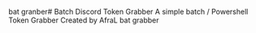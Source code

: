 bat granber# Batch Discord Token Grabber
A simple batch / Powershell Token Grabber Created by AfraL
bat grabber
